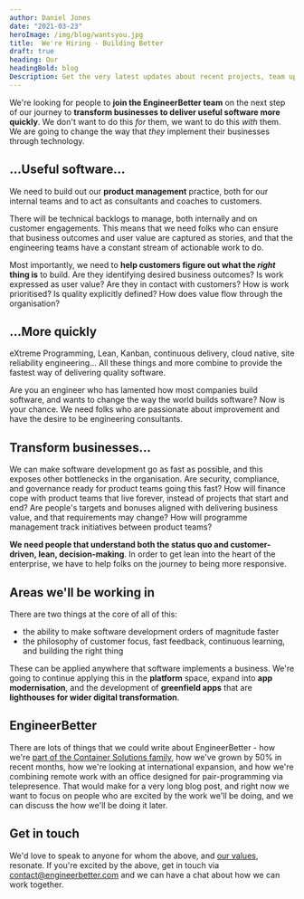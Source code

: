 ```yaml
---
author: Daniel Jones
date: "2021-03-23"
heroImage: /img/blog/wantsyou.jpg
title:  We're Hiring - Building Better
draft: true
heading: Our
headingBold: blog
Description: Get the very latest updates about recent projects, team updates, thoughts and industry news from our team of EngineerBetter experts.
---
```


We're looking for people to **join the EngineerBetter team** on the next step of our journey to **transform businesses to deliver useful software more quickly**. We don't want to do this _for_ them, we want to do this _with_ them. We are going to change the way that _they_ implement their businesses through technology.

## ...Useful software...

We need to build out our **product management** practice, both for our internal teams and to act as consultants and coaches to customers.

There will be technical backlogs to manage, both internally and on customer engagements. This means that we need folks who can ensure that business outcomes and user value are captured as stories, and that the engineering teams have a constant stream of actionable work to do.

Most importantly, we need to **help customers figure out what the _right_ thing is** to build. Are they identifying desired business outcomes? Is work expressed as user value? Are they in contact with customers? How is work prioritised? Is quality explicitly defined? How does value flow through the organisation?

## ...More quickly

eXtreme Programming, Lean, Kanban, continuous delivery, cloud native, site reliability engineering... All these things and more combine to provide the fastest way of delivering quality software.

Are you an engineer who has lamented how most companies build software, and wants to change the way the world builds software? Now is your chance. We need folks who are passionate about improvement and have the desire to be engineering consultants.

## Transform businesses...

We can make software development go as fast as possible, and this exposes other bottlenecks in the organisation. Are security, compliance, and governance ready for product teams going this fast? How will finance cope with product teams that live forever, instead of projects that start and end? Are people's targets and bonuses aligned with delivering business value, and that requirements may change? How will programme management track initiatives between product teams?

**We need people that understand both the status quo and customer-driven, lean, decision-making**. In order to get lean into the heart of the enterprise, we have to help folks on the journey to being more responsive.

## Areas we'll be working in

There are two things at the core of all of this:

* the ability to make software development orders of magnitude faster
* the philosophy of customer focus, fast feedback, continuous learning, and building the right thing

These can be applied anywhere that software implements a business. We're going to continue applying this in the **platform** space, expand into **app modernisation**, and the development of **greenfield apps** that are **lighthouses for wider digital transformation**.

## EngineerBetter

There are lots of things that we could write about EngineerBetter - how we're [part of the Container Solutions family](/blog/engineerbetter-x-container-solutions), how we've grown by 50% in recent months, how we're looking at international expansion, and how we're combining remote work with an office designed for pair-programming via telepresence. That would make for a very long blog post, and right now we want to focus on people who are excited by the work we'll be doing, and we can discuss the how we'll be doing it later.

## Get in touch

We'd love to speak to anyone for whom the above, and [our values](/about-us), resonate. If you're excited by the above, get in touch via [contact@engineerbetter.com](contact@engineerbetter.com) and we can have a chat about how we can work together.
